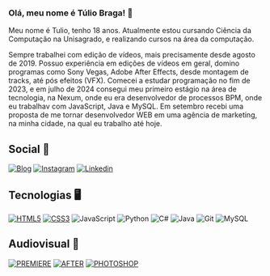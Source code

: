 ### Olá, meu nome é Túlio Braga! 👋

Meu nome é Tulio, tenho 18 anos. Atualmente estou cursando Ciência da Computação na Unisagrado, e realizando cursos na área da computação.

Sempre trabalhei com edição de vídeos, mais precisamente desde agosto de 2019. Possuo experiência em edições de vídeos em geral, domino programas como Sony Vegas, Adobe After Effects, desde montagem de tracks, até pós efeitos (VFX).
Comecei a estudar programação no fim de 2023, e em julho de 2024 consegui meu primeiro estágio na área de tecnologia, na Nexum, onde eu era desenvolvedor de processos BPM, onde eu trabalhav com JavaScript, Java e MySQL. Em setembro recebi uma proposta de me tornar desenvolvedor WEB em uma agência de marketing, na minha cidade, na qual eu trabalho até hoje.

## Social 📱
[![Blog](https://img.shields.io/badge/YouTube-FF0000?style=for-the-badge&logo=youtube&logoColor=white)](https://www.youtube.com/youngtulio7)
[![Instagram](https://img.shields.io/badge/Instagram-E4405F?style=for-the-badge&logo=instagram&logoColor=white)](https://www.instagram.com/tulioalvess7/)
[![Linkedin](https://img.shields.io/badge/LinkedIn-0077B5?style=for-the-badge&logo=linkedin&logoColor=white)](https://www.linkedin.com/in/tuliobragaalves7/)

## Tecnologias 🖥️
[![HTML5](https://img.shields.io/badge/HTML5-E34F26?style=for-the-badge&logo=html5&logoColor=white)](#)
[![CSS3](https://img.shields.io/badge/CSS3-1572B6?style=for-the-badge&logo=css3&logoColor=white)](#)
![JavaScript](https://img.shields.io/badge/JavaScript-F7DF1E?style=for-the-badge&logo=javascript&logoColor=black)
![Python](https://img.shields.io/badge/python-3670A0?style=for-the-badge&logo=python&logoColor=ffdd54)
![C#](https://img.shields.io/badge/C%23-239120?style=for-the-badge&logo=c-sharp&logoColor=white)
![Java](https://img.shields.io/badge/java-%23ED8B00.svg?style=for-the-badge&logo=openjdk&logoColor=white)
![Git](https://img.shields.io/badge/GIT-E44C30?style=for-the-badge&logo=git&logoColor=white)
![MySQL](https://img.shields.io/badge/MySQL-00000F?style=for-the-badge&logo=mysql&logoColor=white)

## Audiovisual 🎥
[![PREMIERE](https://img.shields.io/badge/Adobe%20Premiere%20Pro-9999FF?style=for-the-badge&logo=Adobe%20Premiere%20Pro&logoColor=white)](#)
[![AFTER](https://img.shields.io/badge/Adobe%20after%20affects-CF96FD?style=for-the-badge&logo=Adobe%20after%20effects&logoColor=393665)](#)
[![PHOTOSHOP](https://img.shields.io/badge/Adobe%20Photoshop-31A8FF?style=for-the-badge&logo=Adobe%20Photoshop&logoColor=black
)](#)
